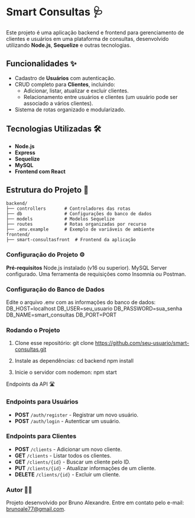 # Smart Consultas 🩺

Este projeto é uma aplicação backend e frontend para gerenciamento de clientes e usuários em uma plataforma de consultas, desenvolvido utilizando **Node.js**, **Sequelize** e outras tecnologias.

## Funcionalidades ✨

- Cadastro de **Usuários** com autenticação.
- CRUD completo para **Clientes**, incluindo:
  - Adicionar, listar, atualizar e excluir clientes.
  - Relacionamento entre usuários e clientes (um usuário pode ser associado a vários clientes).
- Sistema de rotas organizado e modularizado.

## Tecnologias Utilizadas 🛠️

- **Node.js**  
- **Express**  
- **Sequelize**  
- **MySQL**  
- **Frontend com React**

## Estrutura do Projeto 📂

```plaintext
backend/
├── controllers       # Controladores das rotas
├── db                # Configurações do banco de dados
├── models            # Modelos Sequelize
├── routes            # Rotas organizadas por recurso
├── .env.example      # Exemplo de variáveis de ambiente
frontend/
├── smart-consultasfront  # Frontend da aplicação
```

### Configuração do Projeto ⚙️
**Pré-requisitos**
Node.js instalado (v16 ou superior).
MySQL Server configurado.
Uma ferramenta de requisições como Insomnia ou Postman.

### Configuração do Banco de Dados
Edite o arquivo .env com as informações do banco de dados:
DB_HOST=localhost
DB_USER=seu_usuario
DB_PASSWORD=sua_senha
DB_NAME=smart_consultas
DB_PORT=PORT

### Rodando o Projeto
1. Clone esse repositório:
git clone https://github.com/seu-usuario/smart-consultas.git

2. Instale as dependências:
cd backend
npm install

3. Inicie o servidor com nodemon:
npm start


Endpoints da API 🛣️

### Endpoints para Usuários
- **POST** `/auth/register` - Registrar um novo usuário.
- **POST** `/auth/login` - Autenticar um usuário.

### Endpoints para Clientes
- **POST** `/clients` - Adicionar um novo cliente.
- **GET** `/clients` - Listar todos os clientes.
- **GET** `/clients/{id}` - Buscar um cliente pelo ID.
- **PUT** `/clients/{id}` - Atualizar informações de um cliente.
- **DELETE** `/clients/{id}` - Excluir um cliente.


### Autor 🧑‍💻
Projeto desenvolvido por Bruno Alexandre. Entre em contato pelo e-mail: brunoale77@gmail.com.

